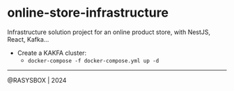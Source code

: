 # online-store-infrastructure

Infrastructure solution project for an online product store, with NestJS, React, Kafka...

- Create a KAKFA cluster:
    - `docker-compose -f docker-compose.yml up -d`


---
@RASYSBOX | 2024
